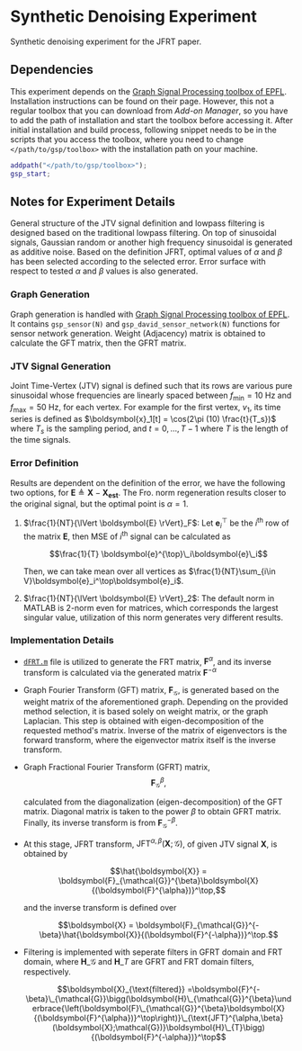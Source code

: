 # Synthetic Denoising Experiment

Synthetic denoising experiment for the JFRT paper.

## Dependencies

This experiment depends on the [Graph Signal Processing toolbox of EPFL](https://epfl-lts2.github.io/gspbox-html/). Installation instructions can be found on their page. However, this not a regular toolbox that you can download from _Add-on Manager_, so you have to add the path of installation and start the toolbox before accessing it. After initial installation and build process, following snippet needs to be in the scripts that you access the toolbox, where you need to change `</path/to/gsp/toolbox>` with the installation path on your machine.

```matlab
addpath("</path/to/gsp/toolbox>");
gsp_start;
```

## Notes for Experiment Details

General structure of the JTV signal definition and lowpass filtering is designed based on the traditional lowpass filtering. On top of sinusoidal signals, Gaussian random or another high frequency sinusoidal is generated as additive noise. Based on the definition JFRT, optimal values of $\alpha$ and $\beta$ has been selected according to the selected error. Error surface with respect to tested $\alpha$ and $\beta$ values is also generated.

### Graph Generation

Graph generation is handled with [Graph Signal Processing toolbox of EPFL](https://epfl-lts2.github.io/gspbox-html/). It contains `gsp_sensor(N)` and `gsp_david_sensor_network(N)` functions for sensor network generation. Weight (Adjacency) matrix is obtained to calculate the GFT matrix, then the GFRT matrix.

### JTV Signal Generation

Joint Time-Vertex (JTV) signal is defined such that its rows are various pure sinusoidal whose frequencies are linearly spaced between $f_{\min} = 10$ Hz and $f_{\max}=50$ Hz, for each vertex. For example for the first vertex, $v_1$, its time series is defined as $\boldsymbol{x}_1[t] = \cos(2\pi (10) \frac{t}{T_s})$ where $T_s$ is the sampling period, and $t=0,\dots,T-1$ where $T$ is the length of the time signals.

### Error Definition

Results are dependent on the definition of the error, we have the following two options, for $\boldsymbol{E}\triangleq\boldsymbol{X}-\boldsymbol{X_{est}}$. The Fro. norm regeneration results closer to the original signal, but the optimal point is $\alpha=1$.

1. $\frac{1}{NT}{\lVert \boldsymbol{E} \rVert}_F$: Let $\boldsymbol{e}_i^\top$ be the $i^{\text{th}}$ row of the matrix $\boldsymbol{E}$, then MSE of $i^{\text{th}}$ signal can be calculated as

    $$\frac{1}{T} \boldsymbol{e}^{\top}\_i\boldsymbol{e}\_i$$

    Then, we can take mean over all vertices as $\frac{1}{NT}\sum_{i\in V}\boldsymbol{e}_i^\top\boldsymbol{e}_i$.

1. $\frac{1}{NT}{\lVert \boldsymbol{E} \rVert}_2$: The default norm in MATLAB is $2$-norm even for matrices, which corresponds the largest singular value, utilization of this norm generates very different results.

### Implementation Details

- [`dFRT.m`](./dFRT.m) file is utilized to generate the FRT matrix, $\boldsymbol{F}^{\alpha}$, and its inverse transform is calculated via the generated matrix $\boldsymbol{F}^{-\alpha}$
- Graph Fourier Transform (GFT) matrix, $\boldsymbol{F}_{\mathcal{G}}$, is generated based on the weight matrix of the aforementioned graph. Depending on the provided method selection, it is based solely on weight matrix, or the graph Laplacian. This step is obtained with eigen-decomposition of the requested method's matrix. Inverse of the matrix of eigenvectors is the forward transform, where the eigenvector matrix itself is the inverse transform.
- Graph Fractional Fourier Transform (GFRT) matrix,
    $$\boldsymbol{F}_{\mathcal{G}}^{\beta},$$

    calculated from the diagonalization (eigen-decomposition) of the GFT matrix. Diagonal matrix is taken to the power $\beta$ to obtain GFRT matrix. Finally, its inverse transform is from $\boldsymbol{F}_{\mathcal{G}}^{-\beta}$.
- At this stage, JFRT transform, $\text{JFT}^{\alpha,\beta}\left(\boldsymbol{X};\mathcal{G}\right)$, of given JTV signal $\boldsymbol{X}$, is obtained by

    $$\hat{\boldsymbol{X}} = \boldsymbol{F}_{\mathcal{G}}^{\beta}\boldsymbol{X}{(\boldsymbol{F}^{\alpha})}^\top,$$

    and the inverse transform is defined over

    $$\boldsymbol{X} = \boldsymbol{F}_{\mathcal{G}}^{-\beta}\hat{\boldsymbol{X}}{(\boldsymbol{F}^{-\alpha})}^\top.$$

- Filtering is implemented with seperate filters in GFRT domain and FRT domain, where $\boldsymbol{H}\_{\mathcal{G}}$ and $\boldsymbol{H}\_{T}$ are GFRT and FRT domain filters, respectively.

    $$\boldsymbol{X}_{\text{filtered}} =\boldsymbol{F}^{-\beta}\_{\mathcal{G}}\bigg(\boldsymbol{H}\_{\mathcal{G}}^{\beta}\underbrace{\left(\boldsymbol{F}\_{\mathcal{G}}^{\beta}\boldsymbol{X}{(\boldsymbol{F}^{\alpha})}^\top\right)}\_{\text{JFT}^{\alpha,\beta}(\boldsymbol{X};\mathcal{G})}\boldsymbol{H}\_{T}\bigg){(\boldsymbol{F}^{-\alpha})}^\top$$
